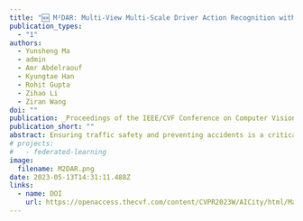 ```yaml
---
title: "🆕 M²DAR: Multi-View Multi-Scale Driver Action Recognition with Vision Transformer"
publication_types:
  - "1"
authors:
  - Yunsheng Ma
  - admin
  - Amr Abdelraouf
  - Kyungtae Han
  - Rohit Gupta
  - Zihao Li
  - Ziran Wang
doi: ""
publication: _Proceedings of the IEEE/CVF Conference on Computer Vision and Pattern Recognition (CVPR) Workshops_, 2023
publication_short: ""
abstract: Ensuring traffic safety and preventing accidents is a critical goal in daily driving, where the advancement of computer vision technologies can be leveraged to achieve this goal. In this paper, we present a multi-view, multi-scale framework for naturalistic driving action recognition and localization in untrimmed videos, namely M$^2$DAR, with a particular focus on detecting distracted driving behaviors. Our system features a weight-sharing, multi-scale Transformer-based action recognition network that learns robust hierarchical representations. Furthermore, we propose a new election algorithm consisting of aggregation, filtering, merging, and selection processes to refine the preliminary results from the action recognition module across multiple views. Extensive experiments conducted on the 7th AI City Challenge Track 3 dataset demonstrate the effectiveness of our approach, where we achieved an overlap score of 0.5921 on the A2 test set. Our source code is available at \url{https://github.com/PurdueDigitalTwin/M2DAR}. 
# projects:
#   - federated-learning
image:
  filename: M2DAR.png
date: 2023-05-13T14:31:11.488Z
links:
  - name: DOI
    url: https://openaccess.thecvf.com/content/CVPR2023W/AICity/html/Ma_M2DAR_Multi-View_Multi-Scale_Driver_Action_Recognition_With_Vision_Transformer_CVPRW_2023_paper.html
---
```

